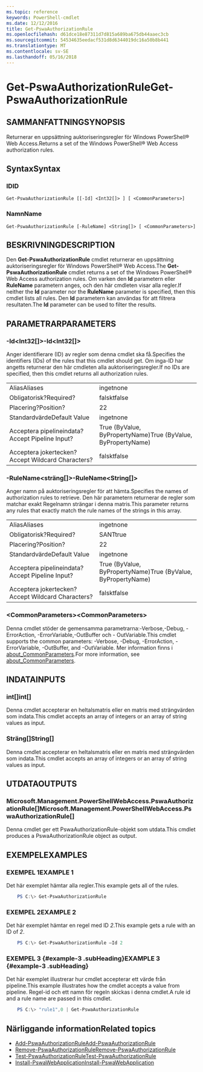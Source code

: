 ```yaml
---
ms.topic: reference
keywords: PowerShell-cmdlet
ms.date: 12/12/2016
title: Get-PswaAuthorizationRule
ms.openlocfilehash: d61dce18e87311d7d815a689ba675db44aaec3cb
ms.sourcegitcommit: 54534635eedacf531d8d6344019dc16a50b8b441
ms.translationtype: MT
ms.contentlocale: sv-SE
ms.lasthandoff: 05/16/2018
---
```

# <a name="get-pswaauthorizationrule"></a><span data-ttu-id="d41b6-103">Get-PswaAuthorizationRule</span><span class="sxs-lookup"><span data-stu-id="d41b6-103">Get-PswaAuthorizationRule</span></span>

## <a name="synopsis"></a><span data-ttu-id="d41b6-104">SAMMANFATTNING</span><span class="sxs-lookup"><span data-stu-id="d41b6-104">SYNOPSIS</span></span>

<span data-ttu-id="d41b6-105">Returnerar en uppsättning auktoriseringsregler för Windows PowerShell® Web Access.</span><span class="sxs-lookup"><span data-stu-id="d41b6-105">Returns a set of the Windows PowerShell® Web Access authorization rules.</span></span>

## <a name="syntax"></a><span data-ttu-id="d41b6-106">Syntax</span><span class="sxs-lookup"><span data-stu-id="d41b6-106">Syntax</span></span>

### <a name="id"></a><span data-ttu-id="d41b6-107">ID</span><span class="sxs-lookup"><span data-stu-id="d41b6-107">ID</span></span>
```
Get-PswaAuthorizationRule [[-Id] <Int32[]> ] [ <CommonParameters>]
```

### <a name="name"></a><span data-ttu-id="d41b6-108">Namn</span><span class="sxs-lookup"><span data-stu-id="d41b6-108">Name</span></span>
```
Get-PswaAuthorizationRule [-RuleName] <String[]> [ <CommonParameters>]
```

## <a name="description"></a><span data-ttu-id="d41b6-109">BESKRIVNING</span><span class="sxs-lookup"><span data-stu-id="d41b6-109">DESCRIPTION</span></span>

<span data-ttu-id="d41b6-110">Den **Get-PswaAuthorizationRule** cmdlet returnerar en uppsättning auktoriseringsregler för Windows PowerShell® Web Access.</span><span class="sxs-lookup"><span data-stu-id="d41b6-110">The **Get-PswaAuthorizationRule** cmdlet returns a set of the Windows PowerShell® Web Access authorization rules.</span></span>
<span data-ttu-id="d41b6-111">Om varken den **Id** parametern eller **RuleName** parametern anges, och den här cmdleten visar alla regler.</span><span class="sxs-lookup"><span data-stu-id="d41b6-111">If neither the **Id** parameter nor the **RuleName** parameter is specified, then this cmdlet lists all rules.</span></span> <span data-ttu-id="d41b6-112">Den **Id** parametern kan användas för att filtrera resultaten.</span><span class="sxs-lookup"><span data-stu-id="d41b6-112">The **Id** parameter can be used to filter the results.</span></span>

## <a name="parameters"></a><span data-ttu-id="d41b6-113">PARAMETRAR</span><span class="sxs-lookup"><span data-stu-id="d41b6-113">PARAMETERS</span></span>

### <a name="-idltint32gt"></a><span data-ttu-id="d41b6-114">-Id&lt;Int32\[\]&gt;</span><span class="sxs-lookup"><span data-stu-id="d41b6-114">-Id&lt;Int32\[\]&gt;</span></span>

<span data-ttu-id="d41b6-115">Anger identifierare (ID) av regler som denna cmdlet ska få.</span><span class="sxs-lookup"><span data-stu-id="d41b6-115">Specifies the identifiers (IDs) of the rules that this cmdlet should get.</span></span> <span data-ttu-id="d41b6-116">Om inga-ID har angetts returnerar den här cmdleten alla auktoriseringsregler.</span><span class="sxs-lookup"><span data-stu-id="d41b6-116">If no IDs are specified, then this cmdlet returns all authorization rules.</span></span>

|||
|-|-|
| <span data-ttu-id="d41b6-117">Alias</span><span class="sxs-lookup"><span data-stu-id="d41b6-117">Aliases</span></span>                              | <span data-ttu-id="d41b6-118">inget</span><span class="sxs-lookup"><span data-stu-id="d41b6-118">none</span></span>                                 |
| <span data-ttu-id="d41b6-119">Obligatorisk?</span><span class="sxs-lookup"><span data-stu-id="d41b6-119">Required?</span></span>                            | <span data-ttu-id="d41b6-120">falskt</span><span class="sxs-lookup"><span data-stu-id="d41b6-120">false</span></span>                                |
| <span data-ttu-id="d41b6-121">Placering?</span><span class="sxs-lookup"><span data-stu-id="d41b6-121">Position?</span></span>                            | <span data-ttu-id="d41b6-122">2</span><span class="sxs-lookup"><span data-stu-id="d41b6-122">2</span></span>                                    |
| <span data-ttu-id="d41b6-123">Standardvärde</span><span class="sxs-lookup"><span data-stu-id="d41b6-123">Default Value</span></span>                        | <span data-ttu-id="d41b6-124">inget</span><span class="sxs-lookup"><span data-stu-id="d41b6-124">none</span></span>                                 |
| <span data-ttu-id="d41b6-125">Acceptera pipelineindata?</span><span class="sxs-lookup"><span data-stu-id="d41b6-125">Accept Pipeline Input?</span></span>               | <span data-ttu-id="d41b6-126">True (ByValue, ByPropertyName)</span><span class="sxs-lookup"><span data-stu-id="d41b6-126">True (ByValue, ByPropertyName)</span></span>       |
| <span data-ttu-id="d41b6-127">Acceptera jokertecken?</span><span class="sxs-lookup"><span data-stu-id="d41b6-127">Accept Wildcard Characters?</span></span>          | <span data-ttu-id="d41b6-128">falskt</span><span class="sxs-lookup"><span data-stu-id="d41b6-128">false</span></span>                                |

### <a name="-rulenameltstringgt"></a><span data-ttu-id="d41b6-129">-RuleName&lt;sträng\[\]&gt;</span><span class="sxs-lookup"><span data-stu-id="d41b6-129">-RuleName&lt;String\[\]&gt;</span></span>

<span data-ttu-id="d41b6-130">Anger namn på auktoriseringsregler för att hämta.</span><span class="sxs-lookup"><span data-stu-id="d41b6-130">Specifies the names of authorization rules to retrieve.</span></span> <span data-ttu-id="d41b6-131">Den här parametern returnerar de regler som matchar exakt Regelnamn strängar i denna matris.</span><span class="sxs-lookup"><span data-stu-id="d41b6-131">This parameter returns any rules that exactly match the rule names of the strings in this array.</span></span>

|||
|-|-|
| <span data-ttu-id="d41b6-132">Alias</span><span class="sxs-lookup"><span data-stu-id="d41b6-132">Aliases</span></span>                              | <span data-ttu-id="d41b6-133">inget</span><span class="sxs-lookup"><span data-stu-id="d41b6-133">none</span></span>                                 |
| <span data-ttu-id="d41b6-134">Obligatorisk?</span><span class="sxs-lookup"><span data-stu-id="d41b6-134">Required?</span></span>                            | <span data-ttu-id="d41b6-135">SANT</span><span class="sxs-lookup"><span data-stu-id="d41b6-135">true</span></span>                                 |
| <span data-ttu-id="d41b6-136">Placering?</span><span class="sxs-lookup"><span data-stu-id="d41b6-136">Position?</span></span>                            | <span data-ttu-id="d41b6-137">2</span><span class="sxs-lookup"><span data-stu-id="d41b6-137">2</span></span>                                    |
| <span data-ttu-id="d41b6-138">Standardvärde</span><span class="sxs-lookup"><span data-stu-id="d41b6-138">Default Value</span></span>                        | <span data-ttu-id="d41b6-139">inget</span><span class="sxs-lookup"><span data-stu-id="d41b6-139">none</span></span>                                 |
| <span data-ttu-id="d41b6-140">Acceptera pipelineindata?</span><span class="sxs-lookup"><span data-stu-id="d41b6-140">Accept Pipeline Input?</span></span>               | <span data-ttu-id="d41b6-141">True (ByValue, ByPropertyName)</span><span class="sxs-lookup"><span data-stu-id="d41b6-141">True (ByValue, ByPropertyName)</span></span>       |
| <span data-ttu-id="d41b6-142">Acceptera jokertecken?</span><span class="sxs-lookup"><span data-stu-id="d41b6-142">Accept Wildcard Characters?</span></span>          | <span data-ttu-id="d41b6-143">falskt</span><span class="sxs-lookup"><span data-stu-id="d41b6-143">false</span></span>                                |

### <a name="ltcommonparametersgt"></a><span data-ttu-id="d41b6-144">&lt;CommonParameters&gt;</span><span class="sxs-lookup"><span data-stu-id="d41b6-144">&lt;CommonParameters&gt;</span></span>

<span data-ttu-id="d41b6-145">Denna cmdlet stöder de gemensamma parametrarna:-Verbose,-Debug, - ErrorAction, -ErrorVariable,-OutBuffer och - OutVariable.</span><span class="sxs-lookup"><span data-stu-id="d41b6-145">This cmdlet supports the common parameters: -Verbose, -Debug, -ErrorAction, -ErrorVariable, -OutBuffer, and -OutVariable.</span></span>
<span data-ttu-id="d41b6-146">Mer information finns i [about_CommonParameters](http://go.microsoft.com/fwlink/p/?LinkID=113216).</span><span class="sxs-lookup"><span data-stu-id="d41b6-146">For more information, see [about_CommonParameters](http://go.microsoft.com/fwlink/p/?LinkID=113216).</span></span>

## <a name="inputs"></a><span data-ttu-id="d41b6-147">INDATA</span><span class="sxs-lookup"><span data-stu-id="d41b6-147">INPUTS</span></span>

### <a name="int"></a><span data-ttu-id="d41b6-148">int\[\]</span><span class="sxs-lookup"><span data-stu-id="d41b6-148">int\[\]</span></span>

<span data-ttu-id="d41b6-149">Denna cmdlet accepterar en heltalsmatris eller en matris med strängvärden som indata.</span><span class="sxs-lookup"><span data-stu-id="d41b6-149">This cmdlet accepts an array of integers or an array of string values as input.</span></span>

### <a name="string"></a><span data-ttu-id="d41b6-150">Sträng\[\]</span><span class="sxs-lookup"><span data-stu-id="d41b6-150">String\[\]</span></span>

<span data-ttu-id="d41b6-151">Denna cmdlet accepterar en heltalsmatris eller en matris med strängvärden som indata.</span><span class="sxs-lookup"><span data-stu-id="d41b6-151">This cmdlet accepts an array of integers or an array of string values as input.</span></span>

## <a name="outputs"></a><span data-ttu-id="d41b6-152">UTDATA</span><span class="sxs-lookup"><span data-stu-id="d41b6-152">OUTPUTS</span></span>

### <a name="microsoftmanagementpowershellwebaccesspswaauthorizationrule"></a><span data-ttu-id="d41b6-153">Microsoft.Management.PowerShellWebAccess.PswaAuthorizationRule\[\]</span><span class="sxs-lookup"><span data-stu-id="d41b6-153">Microsoft.Management.PowerShellWebAccess.PswaAuthorizationRule\[\]</span></span>

<span data-ttu-id="d41b6-154">Denna cmdlet ger ett PswaAuthorizationRule-objekt som utdata.</span><span class="sxs-lookup"><span data-stu-id="d41b6-154">This cmdlet produces a PswaAuthorizationRule object as output.</span></span>


## <a name="examples"></a><span data-ttu-id="d41b6-155">EXEMPEL</span><span class="sxs-lookup"><span data-stu-id="d41b6-155">EXAMPLES</span></span>

### <a name="example-1"></a><span data-ttu-id="d41b6-156">EXEMPEL 1</span><span class="sxs-lookup"><span data-stu-id="d41b6-156">EXAMPLE 1</span></span>

<span data-ttu-id="d41b6-157">Det här exemplet hämtar alla regler.</span><span class="sxs-lookup"><span data-stu-id="d41b6-157">This example gets all of the rules.</span></span>

```PowerShell
    PS C:\> Get-PswaAuthorizationRule
```

### <a name="example-2"></a><span data-ttu-id="d41b6-158">EXEMPEL 2</span><span class="sxs-lookup"><span data-stu-id="d41b6-158">EXAMPLE 2</span></span>

<span data-ttu-id="d41b6-159">Det här exemplet hämtar en regel med ID *2*.</span><span class="sxs-lookup"><span data-stu-id="d41b6-159">This example gets a rule with an ID of *2*.</span></span>

```PowerShell
    PS C:\> Get-PswaAuthorizationRule –Id 2
```

### <a name="example-3-example-3-subheading"></a><span data-ttu-id="d41b6-160">EXEMPEL 3 {#example-3 .subHeading}</span><span class="sxs-lookup"><span data-stu-id="d41b6-160">EXAMPLE 3 {#example-3 .subHeading}</span></span>

<span data-ttu-id="d41b6-161">Det här exemplet illustrerar hur cmdlet accepterar ett värde från pipeline.</span><span class="sxs-lookup"><span data-stu-id="d41b6-161">This example illustrates how the cmdlet accepts a value from pipeline.</span></span>
<span data-ttu-id="d41b6-162">Regel-id och ett namn för regeln skickas i denna cmdlet.</span><span class="sxs-lookup"><span data-stu-id="d41b6-162">A rule id and a rule name are passed in this cmdlet.</span></span>

```PowerShell
    PS C:\> "rule1",0 | Get-PswaAuthorizationRule
```

## <a name="related-topics"></a><span data-ttu-id="d41b6-163">Närliggande information</span><span class="sxs-lookup"><span data-stu-id="d41b6-163">Related topics</span></span>

- [<span data-ttu-id="d41b6-164">Add-PswaAuthorizationRule</span><span class="sxs-lookup"><span data-stu-id="d41b6-164">Add-PswaAuthorizationRule</span></span>](add-pswaauthorizationrule.md)
- [<span data-ttu-id="d41b6-165">Remove-PswaAuthorizationRule</span><span class="sxs-lookup"><span data-stu-id="d41b6-165">Remove-PswaAuthorizationRule</span></span>](remove-pswaauthorizationrule.md)
- [<span data-ttu-id="d41b6-166">Test-PswaAuthorizationRule</span><span class="sxs-lookup"><span data-stu-id="d41b6-166">Test-PswaAuthorizationRule</span></span>](test-pswaauthorizationrule.md)
- [<span data-ttu-id="d41b6-167">Install-PswaWebApplication</span><span class="sxs-lookup"><span data-stu-id="d41b6-167">Install-PswaWebApplication</span></span>](install-pswawebapplication.md)
